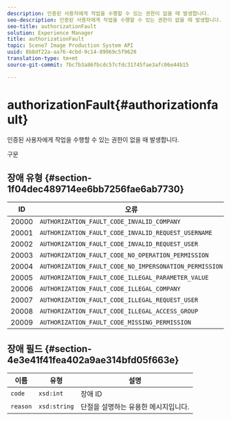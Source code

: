 ```yaml
---
description: 인증된 사용자에게 작업을 수행할 수 있는 권한이 없을 때 발생합니다.
seo-description: 인증된 사용자에게 작업을 수행할 수 있는 권한이 없을 때 발생합니다.
seo-title: authorizationFault
solution: Experience Manager
title: authorizationFault
topic: Scene7 Image Production System API
uuid: 8b8df22a-aa76-4cbd-9c14-89969c5f9620
translation-type: tm+mt
source-git-commit: 7bc7b3a86fbcdc57cfdc31745fae3afc06e44b15

---
```



# authorizationFault{#authorizationfault}

인증된 사용자에게 작업을 수행할 수 있는 권한이 없을 때 발생합니다.

구문

## 장애 유형 {#section-1f04dec489714ee6bb7256fae6ab7730}

| ID | 오류 |
|---|---|
| 20000 | `AUTHORIZATION_FAULT_CODE_INVALID_COMPANY` |
| 20001 | `AUTHORIZATION_FAULT_CODE_INVALID_REQUEST_USERNAME` |
| 20002 | `AUTHORIZATION_FAULT_CODE_INVALID_REQUEST_USER` |
| 20003 | `AUTHORIZATION_FAULT_CODE_NO_OPERATION_PERMISSION` |
| 20004 | `AUTHORIZATION_FAULT_CODE_NO_IMPERSONATION_PERMISSION` |
| 20005 | `AUTHORIZATION_FAULT_CODE_ILLEGAL_PARAMETER_VALUE` |
| 20006 | `AUTHORIZATION_FAULT_CODE_ILLEGAL_COMPANY` |
| 20007 | `AUTHORIZATION_FAULT_CODE_ILLEGAL_REQUEST_USER` |
| 20008 | `AUTHORIZATION_FAULT_CODE_ILLEGAL_ACCESS_GROUP` |
| 20009 | `AUTHORIZATION_FAULT_CODE_MISSING_PERMISSION` |

## 장애 필드 {#section-4e3e41f41fea402a9ae314bfd05f663e}

| 이름 | 유형 | 설명 |
|---|---|---|
| `code` | `xsd:int` | 장애 ID |
| `reason` | `xsd:string` | 단절을 설명하는 유용한 메시지입니다. |

